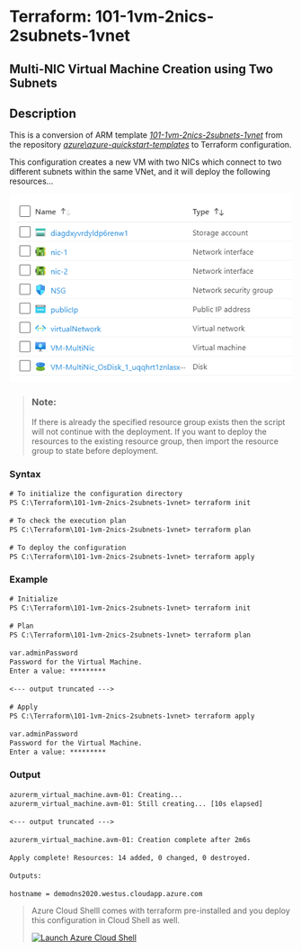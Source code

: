 # Terraform: 101-1vm-2nics-2subnets-1vnet 

## Multi-NIC Virtual Machine Creation using Two Subnets

## Description
This is a conversion of ARM template *[101-1vm-2nics-2subnets-1vnet](https://github.com/Azure/azure-quickstart-templates/tree/master/101-1vm-2nics-2subnets-1vnet)* from the repository *[azure\azure-quickstart-templates](https://github.com/Azure/azure-quickstart-templates)* to Terraform configuration.

This configuration creates a new VM with two NICs which connect to two different subnets within the same VNet, and it will deploy the following resources…

![output](resources.png)

> ### Note:
> If there is already the specified resource group exists then the script will not continue with the deployment. If you want to deploy the resources to the existing resource group, then import the resource group to state before deployment.

### Syntax
```
# To initialize the configuration directory
PS C:\Terraform\101-1vm-2nics-2subnets-1vnet> terraform init 

# To check the execution plan
PS C:\Terraform\101-1vm-2nics-2subnets-1vnet> terraform plan

# To deploy the configuration
PS C:\Terraform\101-1vm-2nics-2subnets-1vnet> terraform apply
```  

### Example
```
# Initialize
PS C:\Terraform\101-1vm-2nics-2subnets-1vnet> terraform init 

# Plan
PS C:\Terraform\101-1vm-2nics-2subnets-1vnet> terraform plan

var.adminPassword
Password for the Virtual Machine.
Enter a value: *********

<--- output truncated --->

# Apply
PS C:\Terraform\101-1vm-2nics-2subnets-1vnet> terraform apply 

var.adminPassword
Password for the Virtual Machine.
Enter a value: *********
```

### Output
```
azurerm_virtual_machine.avm-01: Creating...
azurerm_virtual_machine.avm-01: Still creating... [10s elapsed]

<--- output truncated --->

azurerm_virtual_machine.avm-01: Creation complete after 2m6s 

Apply complete! Resources: 14 added, 0 changed, 0 destroyed.

Outputs:

hostname = demodns2020.westus.cloudapp.azure.com
```

>Azure Cloud Shelll comes with terraform pre-installed and you deploy this configuration in Cloud Shell as well.
>
>[![](https://shell.azure.com/images/launchcloudshell.png "Launch Azure Cloud Shell")](https://shell.azure.com)